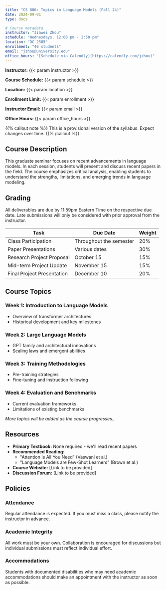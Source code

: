 ```yaml
---
title: "CS 886: Topics in Language Models (Fall 24)"
date: 2024-09-01
type: docs

# Course metadata
instructor: "Jiawei Zhou"
schedule: "Wednesdays, 12:00 pm - 2:50 pm"
location: "DC 2585"
enrollment: "40 students"
email: "jzhou@university.edu"
office_hours: "[Schedule via Calendly](https://calendly.com/jzhou)"
---
```


**Instructor:** {{< param instructor >}}

**Course Schedule:** {{< param schedule >}}

**Location:** {{< param location >}}

**Enrollment Limit:** {{< param enrollment >}}

**Instructor Email:** {{< param email >}}

**Office Hours:** {{< param office_hours >}}

{{% callout note %}}
This is a provisional version of the syllabus. Expect changes over time.
{{% /callout %}}

## Course Description

This graduate seminar focuses on recent advancements in language models. In each session, students will present and discuss recent papers in the field. The course emphasizes critical analysis, enabling students to understand the strengths, limitations, and emerging trends in language modeling.

## Grading

All deliverables are due by 11:59pm Eastern Time on the respective due date. Late submissions will only be considered with prior approval from the instructor.

| Task | Due Date | Weight |
|------|----------|--------|
| Class Participation | Throughout the semester | 20% |
| Paper Presentations | Various dates | 30% |
| Research Project Proposal | October 15 | 15% |
| Mid-term Project Update | November 15 | 15% |
| Final Project Presentation | December 10 | 20% |

## Course Topics

### Week 1: Introduction to Language Models
- Overview of transformer architectures
- Historical development and key milestones

### Week 2: Large Language Models
- GPT family and architectural innovations
- Scaling laws and emergent abilities

### Week 3: Training Methodologies
- Pre-training strategies
- Fine-tuning and instruction following

### Week 4: Evaluation and Benchmarks
- Current evaluation frameworks
- Limitations of existing benchmarks

*More topics will be added as the course progresses...*

## Resources

- **Primary Textbook:** None required - we'll read recent papers
- **Recommended Reading:** 
  - "Attention Is All You Need" (Vaswani et al.)
  - "Language Models are Few-Shot Learners" (Brown et al.)
- **Course Website:** [Link to be provided]
- **Discussion Forum:** [Link to be provided]

## Policies

### Attendance
Regular attendance is expected. If you must miss a class, please notify the instructor in advance.

### Academic Integrity
All work must be your own. Collaboration is encouraged for discussions but individual submissions must reflect individual effort.

### Accommodations
Students with documented disabilities who may need academic accommodations should make an appointment with the instructor as soon as possible.